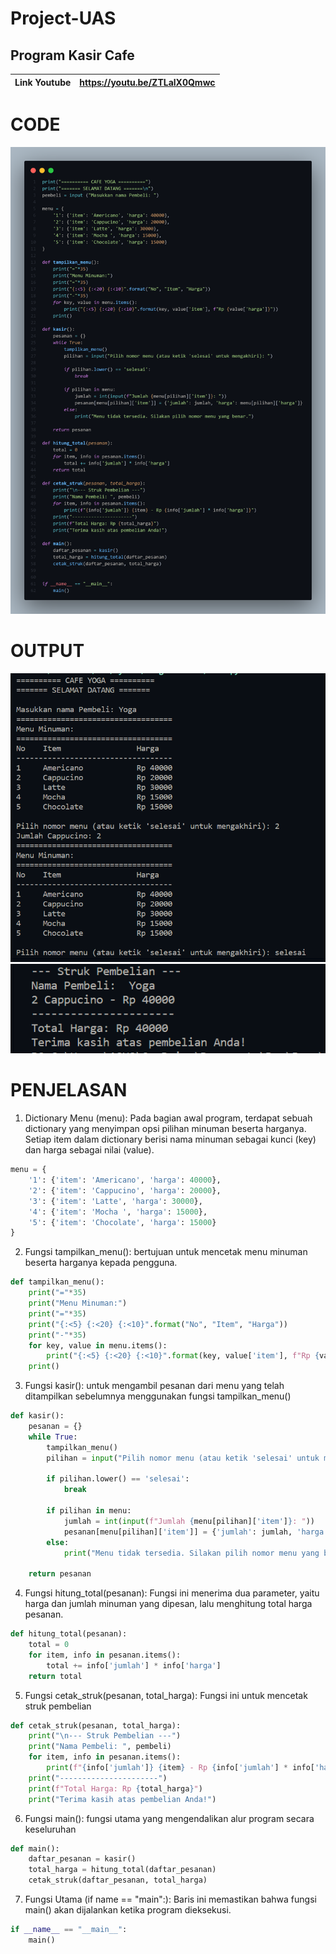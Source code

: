 # Project-UAS

## **Program Kasir Cafe**<br>

|Link Youtube| https://youtu.be/ZTLalX0Qmwc |
| --- | --- |

# CODE
![](gambar/kasir.png)

# OUTPUT
![](gambar/output1.png)
![](gambar/output2.png)

# PENJELASAN

1. Dictionary Menu (menu): Pada bagian awal program, terdapat sebuah dictionary yang menyimpan opsi pilihan minuman beserta harganya. Setiap item dalam dictionary berisi nama minuman sebagai kunci (key) dan harga sebagai nilai (value).

```python
menu = {
    '1': {'item': 'Americano', 'harga': 40000},
    '2': {'item': 'Cappucino', 'harga': 20000},
    '3': {'item': 'Latte', 'harga': 30000},
    '4': {'item': 'Mocha ', 'harga': 15000},
    '5': {'item': 'Chocolate', 'harga': 15000}
}
```
2. Fungsi tampilkan_menu(): bertujuan untuk mencetak menu minuman beserta harganya kepada pengguna.
```python
def tampilkan_menu():
    print("="*35)
    print("Menu Minuman:")
    print("="*35)
    print("{:<5} {:<20} {:<10}".format("No", "Item", "Harga"))
    print("-"*35)
    for key, value in menu.items():
        print("{:<5} {:<20} {:<10}".format(key, value['item'], f"Rp {value['harga']}"))
    print()
```

3. Fungsi kasir(): untuk mengambil pesanan dari menu yang telah ditampilkan sebelumnya menggunakan fungsi tampilkan_menu()

```python
def kasir():
    pesanan = {}
    while True:
        tampilkan_menu()
        pilihan = input("Pilih nomor menu (atau ketik 'selesai' untuk mengakhiri): ")
        
        if pilihan.lower() == 'selesai':
            break
        
        if pilihan in menu:
            jumlah = int(input(f"Jumlah {menu[pilihan]['item']}: "))
            pesanan[menu[pilihan]['item']] = {'jumlah': jumlah, 'harga': menu[pilihan]['harga']}
        else:
            print("Menu tidak tersedia. Silakan pilih nomor menu yang benar.")

    return pesanan
```
4. Fungsi hitung_total(pesanan): Fungsi ini menerima dua parameter, yaitu harga dan jumlah minuman yang dipesan, lalu menghitung total harga pesanan.
```python
def hitung_total(pesanan):
    total = 0
    for item, info in pesanan.items():
        total += info['jumlah'] * info['harga']
    return total
```

5. Fungsi cetak_struk(pesanan, total_harga): Fungsi ini untuk mencetak struk pembelian
```python
def cetak_struk(pesanan, total_harga):
    print("\n--- Struk Pembelian ---")
    print("Nama Pembeli: ", pembeli)
    for item, info in pesanan.items():
        print(f"{info['jumlah']} {item} - Rp {info['jumlah'] * info['harga']}")
    print("----------------------")
    print(f"Total Harga: Rp {total_harga}")
    print("Terima kasih atas pembelian Anda!")
```
6.  Fungsi main(): fungsi utama yang mengendalikan alur program secara keseluruhan
```python
def main():
    daftar_pesanan = kasir()
    total_harga = hitung_total(daftar_pesanan)
    cetak_struk(daftar_pesanan, total_harga)
```

7. Fungsi Utama (if name == "main":): Baris ini memastikan bahwa fungsi main() akan dijalankan ketika program dieksekusi.
```python
if __name__ == "__main__":
    main()
```
